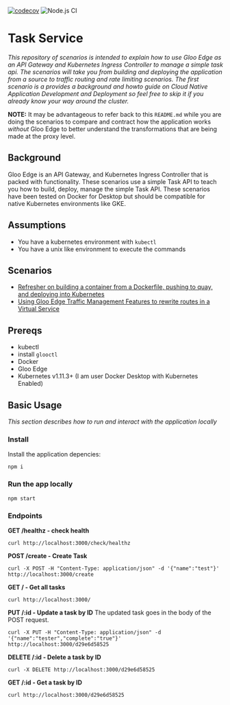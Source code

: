 [![codecov](https://codecov.io/gh/cmwylie19/task-service/branch/master/graph/badge.svg?token=BRK6V3DOQA)](https://codecov.io/gh/cmwylie19/task-service) ![Node.js CI](https://github.com/cmwylie19/task-service/workflows/Node.js%20CI/badge.svg)

# Task Service

_This repository of scenarios is intended to explain how to use Gloo Edge as an API Gateway and Kubernetes Ingress Controller to manage a simple task api. The scenarios will take you from building and deploying the application from a source to traffic routing and rate limiting scenarios. The first scenario is a provides a background and howto guide on Cloud Native Application Development and Deployment so feel free to skip it if you already know your way around the cluster._

**NOTE:** It may be advantageous to refer back to this `README.md` while you are doing the scenarios to compare and contract how the application works _without_ Gloo Edge to better understand the transformations that are being made at the proxy level.

## Background

Gloo Edge is an API Gateway, and Kubernetes Ingress Controller that is packed with functionality. These scenarios use a simple Task API to teach you how to build, deploy, manage the simple Task API. These scenarios have been tested on Docker for Desktop but should be compatible for native Kubernetes environments like GKE.

## Assumptions

- You have a kubernetes environment with `kubectl`
- You have a unix like environment to execute the commands

## Scenarios

- [Refresher on building a container from a Dockerfile, pushing to quay, and deploying into Kubernetes](https://github.com/cmwylie19/task-service/blob/master/Scenarios/DeployInK8s.md)
- [Using Gloo Edge Traffic Management Features to rewrite routes in a Virtual Service](https://github.com/cmwylie19/task-service/blob/master/Scenarios/TrafficManagement-RewriteRoutes.md)

## Prereqs

- kubectl
- install `glooctl`
- Docker
- Gloo Edge
- Kubernetes v1.11.3+ (I am user Docker Desktop with Kubernetes Enabled)

## Basic Usage

_This section describes how to run and interact with the application locally_

### Install

Install the application depencies:

```
npm i
```

### Run the app locally

```
npm start
```

### Endpoints

**GET /healthz - check health**

```
curl http://localhost:3000/check/healthz
```

**POST /create - Create Task**

```
curl -X POST -H "Content-Type: application/json" -d '{"name":"test"}' http://localhost:3000/create
```

**GET / - Get all tasks**

```
curl http://localhost:3000/
```

**PUT /:id - Update a task by ID**
The updated task goes in the body of the POST request.

```
curl -X PUT -H "Content-Type: application/json" -d '{"name":"tester","complete":"true"}' http://localhost:3000/d29e6d58525
```

**DELETE /:id - Delete a task by ID**

```
curl -X DELETE http://localhost:3000/d29e6d58525
```

**GET /:id - Get a task by ID**

```
curl http://localhost:3000/d29e6d58525
```
